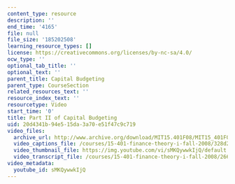 ```yaml
---
content_type: resource
description: ''
end_time: '4165'
file: null
file_size: '185202508'
learning_resource_types: []
license: https://creativecommons.org/licenses/by-nc-sa/4.0/
ocw_type: ''
optional_tab_title: ''
optional_text: ''
parent_title: Capital Budgeting
parent_type: CourseSection
related_resources_text: ''
resource_index_text: ''
resourcetype: Video
start_time: '0'
title: Part II of Capital Budgeting
uid: 20d4341b-94e5-15da-3a70-e51f47c9c719
video_files:
  archive_url: http://www.archive.org/download/MIT15.401F08/MIT15_401F08_ses18_300k.mp4
  video_captions_file: /courses/15-401-finance-theory-i-fall-2008/328d24a6f7db5b25981197b8ca27077a_sMKQywwkIjQ.vtt
  video_thumbnail_file: https://img.youtube.com/vi/sMKQywwkIjQ/default.jpg
  video_transcript_file: /courses/15-401-finance-theory-i-fall-2008/26609c50a3942bb727cbc6fdbd649070_sMKQywwkIjQ.pdf
video_metadata:
  youtube_id: sMKQywwkIjQ
---
```

